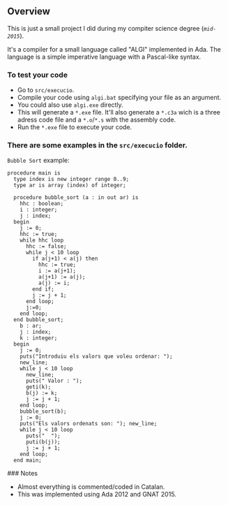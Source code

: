 ## Overview
This is just a small project I did during my compiter science degree (*`mid-2015`*).

It's a compiler for a small language called "ALGI" implemented in Ada.
The language is a simple imperative language with a Pascal-like syntax.

### To test your code
- Go to `src/execucio`.
- Compile your code using `algi.bat` specifying your file as an argument.
- You could also use `algi.exe` directly.
- This will generate a `*.exe` file. It'll also generate a `*.c3a` wich is a three adress code file and a `*.o`/`*.s` with the assembly code.
- Run the `*.exe` file to execute your code.

### There are some examples in the `src/execucio` folder.

`Bubble Sort` example:
```ALGI
procedure main is
  type index is new integer range 0..9;
  type ar is array (index) of integer;

  procedure bubble_sort (a : in out ar) is
    hhc : boolean;
    i : integer;
    j : index;
  begin
    j := 0;
    hhc := true;
    while hhc loop
      hhc := false;
      while j < 10 loop
        if a(j+1) < a(j) then
          hhc := true;
          i := a(j+1);
          a(j+1) := a(j);
          a(j) := i;
        end if;
        j := j + 1;
      end loop;
      j:=0;
    end loop;
  end bubble_sort;
    b : ar;
    j : index;
    k : integer;
  begin
    j := 0;
    puts("Introduiu els valors que voleu ordenar: ");
    new_line;
    while j < 10 loop
      new_line;
      puts(" Valor : ");
      geti(k);
      b(j) := k;
      j := j + 1;
    end loop;
    bubble_sort(b);
    j := 0;
    puts("Els valors ordenats son: "); new_line;
    while j < 10 loop
      puts("  ");
      puti(b(j));
      j := j + 1;
    end loop;
  end main;
  ```

  ### Notes
  - Almost everything is commented/coded in Catalan.
  - This was implemented using Ada 2012 and GNAT 2015.